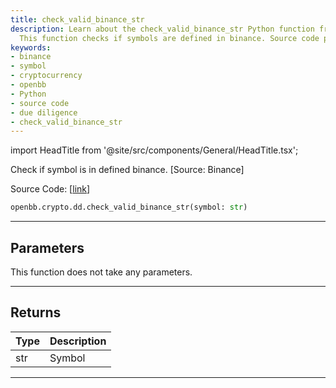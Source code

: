 ```yaml
---
title: check_valid_binance_str
description: Learn about the check_valid_binance_str Python function from OpenBB.
  This function checks if symbols are defined in binance. Source code provided.
keywords:
- binance
- symbol
- cryptocurrency
- openbb
- Python
- source code
- due diligence
- check_valid_binance_str
---
```


import HeadTitle from '@site/src/components/General/HeadTitle.tsx';

<HeadTitle title="crypto.dd.check_valid_binance_str - Reference | OpenBB SDK Docs" />

Check if symbol is in defined binance. [Source: Binance]

Source Code: [[link](https://github.com/OpenBB-finance/OpenBBTerminal/tree/main/openbb_terminal/cryptocurrency/due_diligence/binance_model.py#L96)]

```python
openbb.crypto.dd.check_valid_binance_str(symbol: str)
```

---

## Parameters

This function does not take any parameters.

---

## Returns

| Type | Description |
| ---- | ----------- |
| str | Symbol |
---
